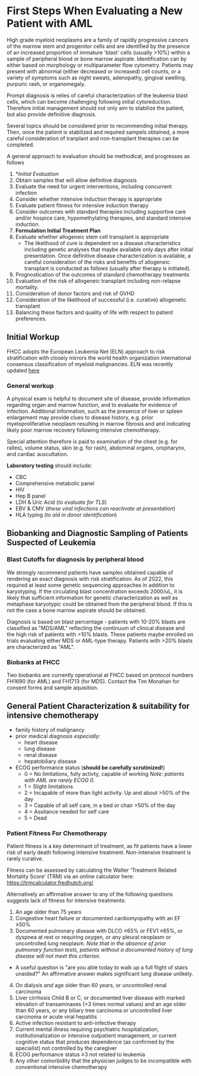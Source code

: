 # First Steps When Evaluating a New Patient with AML

High grade myeloid neoplasms are a family of rapidly progressive cancers of the marrow stem and progenitor cells and are identified by the presence of an increased proportion of immature 'blast' cells (usually >10%) within a sample of peripheral blood or bone marrow aspirate. Identification can by either based on morphology or multiparameter flow cytometry. Patients may present with abnormal (either decreased or increased)  cell counts, or a variety of symptoms such as night sweats, adenopathy, gingival swelling, purpuric rash, or organomegaly. 

Prompt diagnosis is relies of careful characterization of the leukemia blast cells, which can become challenging following initial cytoreduction. Therefore initial management should not only aim to stabilize the patient, but also provide definitive diagnosis.

Several topics should be considered prior to recommending initial therapy. Then, once the patient is stabilized and required sampels obtained, a more careful consideration of tranplant and non-transplant therapies can be completed. 

A general approach to evaluation should be methodical, and progresses as follows 

1. **Initial Evaluation*
  1. Obtain samples that will allow definitive diagnosis
  2. Evaluate the need for urgent interventions, including concurrent infection
2. Consider whether intensive induction therapy is appropriate 
  3. Evaluate patient fitness for intensive induction therapy
  3. Consider outcomes with standard therapies including supportive care and/or hospice care, hypomethylating therapies, and standard intensive induction. 
4. **Formulation Initial Treatment Plan**
4. Evaluate whether allogeneic stem cell transplant is appropriate
    - The likelihood of cure is dependent on a disease characteristics including genetic analyses that maybe available only days after initial presentation. Once definitive disease characterization is available, a careful consideration of the risks and benefits of allogeneic transplant is conducted as follows (usually after therapy is initiated).
  6. Prognostication of the outcomes of standard chemotherapy treatments
  7. Evaluation of the risk of allogeneic transplant including non-relapse mortality.
  8. Consideration of donor factors and risk of GVHD
  9. Consideration of the likelihood of successful (i.e. curative) allogenetic transplant
  10. Balancing these factors and quality of life with respect to patient preferences.


## Initial Workup

FHCC adopts the European Leukemia Net (ELN) approach to risk stratification with closely mirrors the world health organization international consensus classification of myeloid malignancies. ELN was recently updated [here](https://ashpublications.org/blood/article/doi/10.1182/blood.2022016867/485817/Diagnosis-and-Management-of-AML-in-Adults-2022-ELN)

### General workup

A physical exam is helpful to document site of disease, provide information regarding organ and marrow function, and to evaluate for evidence of infection. Additional information, such as the presence of liver or spleen enlargement may provide clues to disease history, e.g. prior myeloproliferative neoplasm resulting in marrow fibrosis and and indicating likely poor marrow recovery following intensive chemotherapy.

Special attention therefore is paid to examination of the chest (e.g. for ralles), volume status, skin (e.g. for rash), abdominal organs, oropharynx, and cardiac auscultation. 

**Laboratory testing** should include: 
 - CBC
 - Comprehensive metabolic panel
 - HIV
 - Hep B panel
 - LDH & Uric Acid (*to evaluate for TLS*)
 - EBV & CMV (*these viral infections can reactivate at presentation*)
 - HLA typing (*to aid in donor identification*)

## Biobanking and Diagnostic Sampling of Patients Suspected of Leukemia

### Blast Cutoffs for diagnosis by peripheral blood
We strongly recommend patients have samples obtained capable of rendering an exact diagnosis with risk stratification. As of 2022, this required at least some genetic sequencing approaches in addition to karyotyping. If the circulating blast concentration exceeds 2000/uL, it is likely that sufficient information for genetic characterization as well as metaphase karyotypic could be obtained from the peripheral blood. If this is not the case a bone marrow aspirate should be obtained.

Diagnosis is based on blast percentage - patients with 10-20% blasts are classified as "MDS/AML" reflecting the continuum of clinical disease and the high risk of patients with \>10% blasts. These patients maybe enrolled on trials evaluating either MDS or AML-type therapy. Patients with \>20% blasts are characterized as "AML".

### Biobanks at FHCC 
Two biobanks are currently operational at FHCC based on protocol numbers FH1690 (for AML) and FH1713 (for MDS). Contact the Tim Monahan for consent forms and sample aquisition. 

## General Patient Characterization & suitability for intensive chemotherapy

* family history of malignancy
* prior medical diagnosis *especially*: 
  - heart disease 
  - lung disease
  - renal disease
  - hepatobiliary disease
* ECOG performance status (**should be carefully scrutinized!**)
  - 0 = No limitations, fully activty, capable of working *Note: patients with AML are rarely ECOG 0*.
  - 1 = Slight limitations 
  - 2 = Incapable of more than light activity. Up and about \>50% of the day
  - 3 = Capable of all self care, in a bed or chair \>50% of the day
  - 4 = Assitance needed for self care
  - 5 = Dead
  
### Patient Fitness For Chemotherapy

Patient fitness is a key determinant of treatment, as fit patients have a lower risk of early death following intensive treatment. Non-intensive treatment is rarely curative.

Fitness can be assessed by calculating the Walter 'Treatment Related Mortality Score' (TRM) via an online calculator here: <https://trmcalculator.fredhutch.org/>.

Alternatively an affirmative answer to any of the following questions suggests lack of fitness for intensive treatments:

1.  An age older than 75 years
2.  Congestive heart failure or documented cardiomyopathy with an EF ≤50%
3.  Documented pulmonary disease with DLCO ≤65% or FEV1 ≤65%, or dyspnea at rest or requiring oxygen, or any pleural neoplasm or uncontrolled lung neoplasm. *Note that in the absence of prior pulmonary function tests, patients without a documented history of lung disease will not meet this criterion.*
  - A useful question is "are you able today to walk up a full flight of stairs unaided?" An affirmative answer makes significant lung disease unlikely.
4.  On dialysis *and* age older than 60 years, or uncontrolled renal carcinoma
5.  Liver cirrhosis Child B or C, or documented liver disease with marked elevation of transaminases (\>3 times normal values) and an age older than 60 years, or any biliary tree carcinoma or uncontrolled liver carcinoma or acute viral hepatitis
6.  Active infection resistant to anti-infective therapy
7.  Current mental illness requiring psychiatric hospitalization, institutionalization or intensive outpatient management, or current cognitive status that produces dependence (as confirmed by the specialist) not controlled by the caregiver
8.  ECOG performance status ≥3 not related to leukemia
9.  Any other comorbidity that the physician judges to be incompatible with conventional intensive chemotherapy

